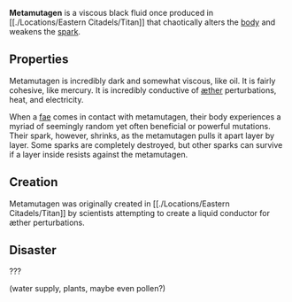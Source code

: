 **Metamutagen** is a viscous black fluid once produced in [[./Locations/Eastern Citadels/Titan]] that chaotically alters the [body](<./Æther/Body.md>) and weakens the [spark](<./Æther/Spark.md>).

## Properties
Metamutagen is incredibly dark and somewhat viscous, like oil. It is fairly cohesive, like mercury. It is incredibly conductive of  [æther](<./Æther/Æther.md>) perturbations, heat, and electricity.

When a [fae](<./Fae.md>) comes in contact with metamutagen, their body experiences a myriad of seemingly random yet often beneficial or powerful mutations. Their spark, however, shrinks, as the metamutagen pulls it apart layer by layer. Some sparks are completely destroyed, but other sparks can survive if a layer inside resists against the metamutagen.

## Creation
Metamutagen was originally created in [[./Locations/Eastern Citadels/Titan]] by scientists attempting to create a liquid conductor for æther perturbations.

## Disaster
???

(water supply, plants, maybe even pollen?)